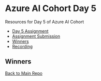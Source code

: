 # Azure AI Cohort Day 5
Resources for Day 5 of Azure AI Cohort

- [Day 5 Assignment]()
- [Assignment Submission](https://forms.office.com/r/MwtiC6U7Ju?origin=lprLink)
- [Winners](#winners)
- [Recording](https://www.youtube.com/watch?v=dFcki2u5TN0)

## Winners

[Back to Main Repo](https://github.com/TechHandbooks/azure-ai-cohort)
